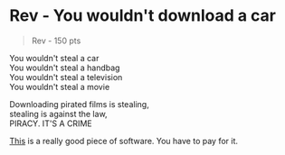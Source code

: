 # Rev - You wouldn't download a car
> Rev - 150 pts

You wouldn't steal a car <br>
You wouldn't steal a handbag <br>
You wouldn't steal a television <br>
You wouldn't steal a movie <br>

Downloading pirated films is stealing, <br>
stealing is against the law, <br>
PIRACY. IT'S A CRIME <br>

[This](./you-wouldnt-download-a-car) is a really good piece of software. You have to pay for it.